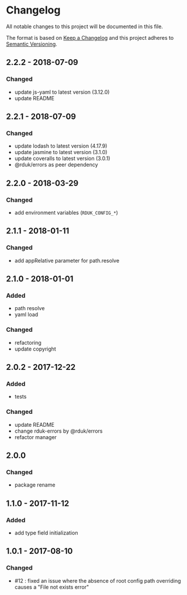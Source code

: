 # Changelog
All notable changes to this project will be documented in this file.

The format is based on [Keep a Changelog](http://keepachangelog.com/en/1.0.0/)
and this project adheres to [Semantic Versioning](http://semver.org/spec/v2.0.0.html).

## 2.2.2 - 2018-07-09
### Changed
- update js-yaml to latest version (3.12.0)
- update README

## 2.2.1 - 2018-07-09
### Changed
- update lodash to latest version (4.17.9)
- update jasmine to latest version (3.1.0)
- update coveralls to latest version (3.0.1)
- @rduk/errors as peer dependency

## 2.2.0 - 2018-03-29
### Changed
- add environment variables (`RDUK_CONFIG_*`)

## 2.1.1 - 2018-01-11
### Changed
- add appRelative parameter for path.resolve

## 2.1.0 - 2018-01-01
### Added
- path resolve
- yaml load
### Changed
- refactoring
- update copyright

## 2.0.2 - 2017-12-22
### Added
- tests

### Changed
- update README
- change rduk-errors by @rduk/errors
- refactor manager

## 2.0.0
### Changed
- package rename

[](#feature-1.1.0)
## 1.1.0 - 2017-11-12
### Added
- add type field initialization

[](#bugfix-1.0.1)
## 1.0.1 - 2017-08-10
### Changed
- #12 : fixed an issue where the absence of root config path overriding causes a "File not exists error"
